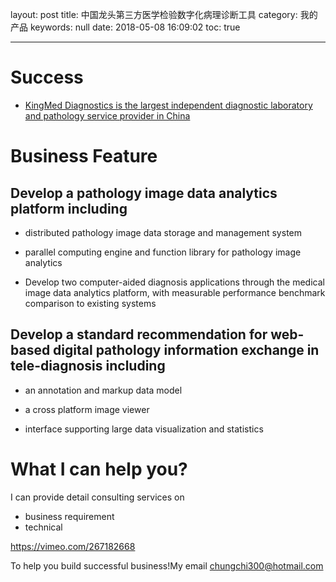 layout: post
title: 中国龙头第三方医学检验数字化病理诊断工具
category: 我的产品
keywords: null
date: 2018-05-08 16:09:02
toc: true

---

# Success

* [KingMed Diagnostics is the largest independent diagnostic laboratory and pathology service provider in China](https://www.astri.org/sc/events/singing-agreement-with-kingmed-diagnostics/)

# Business Feature

## Develop a pathology image data analytics platform including

* distributed pathology image data storage and management system

* parallel computing engine and function library for pathology image analytics

* Develop two computer-aided diagnosis applications through the medical image data analytics platform, with measurable performance benchmark comparison to existing systems

## Develop a standard recommendation for web-based digital pathology information exchange in tele-diagnosis including

* an annotation and markup data model

* a cross platform image viewer

* interface supporting large data visualization and statistics

# What I can help you?

I can provide detail consulting services on

* business requirement
* technical

https://vimeo.com/267182668

To help you build successful business!My email [chungchi300@hotmail.com](mailto:chungchi300@hotmail.com)
